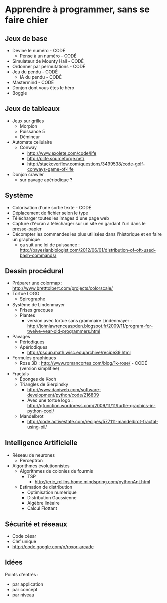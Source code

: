 
Apprendre à programmer, sans se faire chier
===========================================

Jeux de base
------------
* Devine le numéro - CODÉ
    * Pense à un numéro - CODÉ
* Simulateur de Mounty Hall - CODÉ
* Ordonner par permutations - CODÉ
* Jeu du pendu - CODÉ
    * IA du pendu - CODÉ
* Mastermind - CODÉ
* Donjon dont vous êtes le héro
* Boggle


Jeux de tableaux
----------------
* Jeux sur grilles
    * Morpion
    * Puissance 5
    * Démineur
* Automate cellulaire
    * Conway
        * http://www.exolete.com/code/life
        * http://plife.sourceforge.net/
        * http://stackoverflow.com/questions/3499538/code-golf-conways-game-of-life
* Donjon crawler
    * sur pavage apériodique ?


Système
-------
* Colorisation d'une sortie texte - CODÉ
* Déplacement de fichier selon le type
* Télécharger toutes les images d'une page web
* Capture d'écran à télécharger sur un site en gardant l'url dans le presse-papier
* Décompter les commandes les plus utilisées dans l'historique et en faire un graphique
    * ça suit une loi de puissance : http://bayesianbiologist.com/2012/06/01/distribution-of-oft-used-bash-commands/


Dessin procédural
-----------------
* Préparer une colormap : http://www.bretttolbert.com/projects/colorscale/
* Tortue LOGO
    * Spirographe
* Système de Lindenmayer
    * Frises grecques
    * Plantes
        * version avec tortue sans grammaire Lindenmayer : http://johnlawrenceaspden.blogspot.fr/2009/11/program-for-twelve-year-old-programmers.html
* Pavages
    * Périodiques
    * Apériodiques
        * http://psoup.math.wisc.edu/archive/recipe39.html
* Formules graphiques
    * Rose 3D : http://www.romancortes.com/blog/1k-rose/ - CODÉ (version simplifiée)
* Fractals
    * Éponges de Koch
    * Triangles de Sierpinsky
        * http://www.daniweb.com/software-development/python/code/216809
        * Avec une tortue logo : http://qfunction.wordpress.com/2009/11/11/turtle-graphics-in-python-cool/
    * Mandelbrot
        * http://code.activestate.com/recipes/577111-mandelbrot-fractal-using-pil/


Intelligence Artificielle
-------------------------
* Réseau de neurones
    * Perceptron
* Algorithmes évolutionnistes
    * Algorithmes de colonies de fourmis
        * TSP
            * http://eric_rollins.home.mindspring.com/pythonAnt.html
    * Estimation de distribution
        * Optimisation numérique
        * Distribution Gaussienne
        * Algèbre linéaire
        * Calcul Flottant


Sécurité et réseaux
-------------------
* Code césar
* Clef unique
* http://code.google.com/p/roxor-arcade


Idées
-----
Points d'entrés : 

* par application 
* par concept
* par niveau

